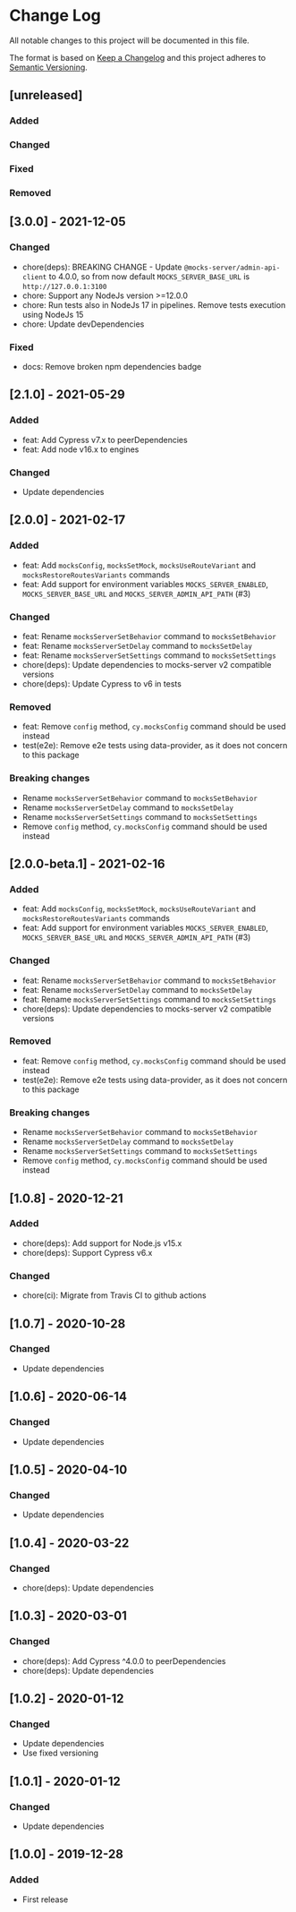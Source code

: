 # Change Log
All notable changes to this project will be documented in this file.

The format is based on [Keep a Changelog](http://keepachangelog.com/)
and this project adheres to [Semantic Versioning](http://semver.org/).

## [unreleased]
### Added
### Changed
### Fixed
### Removed

## [3.0.0] - 2021-12-05

### Changed
- chore(deps): BREAKING CHANGE - Update `@mocks-server/admin-api-client` to 4.0.0, so from now default `MOCKS_SERVER_BASE_URL` is `http://127.0.0.1:3100`
- chore: Support any NodeJs version >=12.0.0
- chore: Run tests also in NodeJs 17 in pipelines. Remove tests execution using NodeJs 15
- chore: Update devDependencies

### Fixed
- docs: Remove broken npm dependencies badge

## [2.1.0] - 2021-05-29
### Added
- feat: Add Cypress v7.x to peerDependencies
- feat: Add node v16.x to engines

### Changed
- Update dependencies

## [2.0.0] - 2021-02-17

### Added
- feat: Add `mocksConfig`, `mocksSetMock`, `mocksUseRouteVariant` and `mocksRestoreRoutesVariants` commands
- feat: Add support for environment variables `MOCKS_SERVER_ENABLED`, `MOCKS_SERVER_BASE_URL` and `MOCKS_SERVER_ADMIN_API_PATH` (#3)

### Changed
- feat: Rename `mocksServerSetBehavior` command to `mocksSetBehavior`
- feat: Rename `mocksServerSetDelay` command to `mocksSetDelay`
- feat: Rename `mocksServerSetSettings` command to `mocksSetSettings`
- chore(deps): Update dependencies to mocks-server v2 compatible versions
- chore(deps): Update Cypress to v6 in tests

### Removed
- feat: Remove `config` method, `cy.mocksConfig` command should be used instead
- test(e2e): Remove e2e tests using data-provider, as it does not concern to this package

### Breaking changes
- Rename `mocksServerSetBehavior` command to `mocksSetBehavior`
- Rename `mocksServerSetDelay` command to `mocksSetDelay`
- Rename `mocksServerSetSettings` command to `mocksSetSettings`
- Remove `config` method, `cy.mocksConfig` command should be used instead

## [2.0.0-beta.1] - 2021-02-16

### Added
- feat: Add `mocksConfig`, `mocksSetMock`, `mocksUseRouteVariant` and `mocksRestoreRoutesVariants` commands
- feat: Add support for environment variables `MOCKS_SERVER_ENABLED`, `MOCKS_SERVER_BASE_URL` and `MOCKS_SERVER_ADMIN_API_PATH` (#3)

### Changed
- feat: Rename `mocksServerSetBehavior` command to `mocksSetBehavior`
- feat: Rename `mocksServerSetDelay` command to `mocksSetDelay`
- feat: Rename `mocksServerSetSettings` command to `mocksSetSettings`
- chore(deps): Update dependencies to mocks-server v2 compatible versions

### Removed
- feat: Remove `config` method, `cy.mocksConfig` command should be used instead
- test(e2e): Remove e2e tests using data-provider, as it does not concern to this package

### Breaking changes
- Rename `mocksServerSetBehavior` command to `mocksSetBehavior`
- Rename `mocksServerSetDelay` command to `mocksSetDelay`
- Rename `mocksServerSetSettings` command to `mocksSetSettings`
- Remove `config` method, `cy.mocksConfig` command should be used instead

## [1.0.8] - 2020-12-21

### Added
- chore(deps): Add support for Node.js v15.x
- chore(deps): Support Cypress v6.x

### Changed
- chore(ci): Migrate from Travis CI to github actions

## [1.0.7] - 2020-10-28
### Changed
- Update dependencies

## [1.0.6] - 2020-06-14
### Changed
- Update dependencies

## [1.0.5] - 2020-04-10
### Changed
- Update dependencies

## [1.0.4] - 2020-03-22
### Changed
- chore(deps): Update dependencies

## [1.0.3] - 2020-03-01
### Changed
- chore(deps): Add Cypress ^4.0.0 to peerDependencies
- chore(deps): Update dependencies

## [1.0.2] - 2020-01-12
### Changed
- Update dependencies
- Use fixed versioning

## [1.0.1] - 2020-01-12
### Changed
- Update dependencies

## [1.0.0] - 2019-12-28
### Added
- First release
